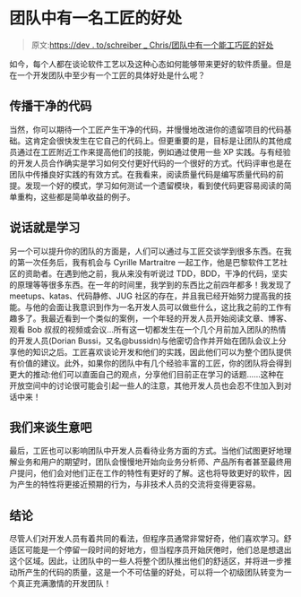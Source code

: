 # 团队中有一名工匠的好处

> 原文:[https://dev . to/schreiber _ Chris/团队中有一个能工巧匠的好处](https://dev.to/schreiber_chris/the-benefits-of-having-a-craftsman-in-your-team)

如今，每个人都在谈论软件工艺以及这种心态如何能够带来更好的软件质量。但是在一个开发团队中至少有一个工匠的具体好处是什么呢？

## [](#spreading-clean-code)传播干净的代码

当然，你可以期待一个工匠产生干净的代码，并慢慢地改进你的遗留项目的代码基础。这肯定会很快发生在它自己的代码上。但更重要的是，目标是让团队的其他成员通过在工匠附近工作来提高他们的技能，例如通过使用一些 XP 实践。与有经验的开发人员合作确实是学习如何交付更好代码的一个很好的方式。代码评审也是在团队中传播良好实践的有效方式。在我看来，阅读质量代码是编写质量代码的前提。发现一个好的模式，学习如何测试一个遗留模块，看到使代码更容易阅读的简单重构，这些都是简单收益的例子。

## [](#talking-is-learning)说话就是学习

另一个可以提升你的团队的方面是，人们可以通过与工匠交谈学到很多东西。在我的第一次任务后，我有机会与 Cyrille Martraitre 一起工作，他是巴黎软件工艺社区的资助者。在遇到他之前，我从来没有听说过 TDD，BDD，干净的代码，坚实的原理等等很多东西。在一年的时间里，我学到的东西比之前四年都多！我发现了 meetups、katas、代码静修、JUG 社区的存在，并且我已经开始努力提高我的技能。与他的会面让我意识到作为一名开发人员可以做些什么，这比我之前的工作有趣多了。我最近看到一个类似的案例，一个年轻的开发人员开始阅读文章、博客、观看 Bob 叔叔的视频或会议…所有这一切都发生在一个几个月前加入团队的热情的开发人员(Dorian Bussi，又名@bussidn)与他密切合作并开始在团队会议上分享他的知识之后。工匠喜欢谈论开发和他们的实践，因此他们可以为整个团队提供有价值的建议。此外，如果你的团队中有几个经验丰富的工匠，你的团队将会得到更大的推动:他们可以直面自己的观点，分享他们目前正在学习的话题……这种在开放空间中的讨论很可能会引起一些人的注意，其他开发人员也会忍不住加入到对话中来！

## [](#lets-talk-about-business)我们来谈生意吧

最后，工匠也可以影响团队中开发人员看待业务方面的方式。当他们试图更好地理解业务和用户的期望时，团队会慢慢地开始向业务分析师、产品所有者甚至最终用户提问，他们会对他们正在工作的特性有更好的了解。这也将导致更好的软件，因为产生的特性将更接近预期的行为，与非技术人员的交流将变得更容易。

## [](#conclusion)结论

尽管人们对开发人员有着共同的看法，但程序员通常非常好奇，他们喜欢学习。舒适区可能是一个停留一段时间的好地方，但当程序员开始厌倦时，他们总是想退出这个区域。因此，让团队中的一些人将整个团队推出他们的舒适区，并将进一步推动所产生的代码的质量，这是一个不可估量的好处，可以将一个初级团队转变为一个真正充满激情的开发团队！